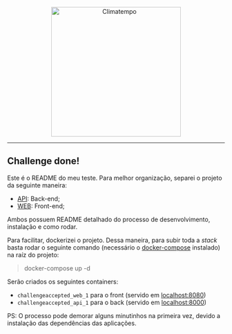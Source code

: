 <p align="center">
  <a href="http://www.climatempo.com.br">
      <img src="http://i.imgur.com/Q9lCAMF.png" alt="Climatempo" width="300px"/>
  </a>
</p>

___


## Challenge done!

Este é o README do meu teste. Para melhor organização, separei o projeto da seguinte maneira:

- [API](api): Back-end;
- [WEB](web): Front-end;

Ambos possuem README detalhado do processo de desenvolvimento, instalação e como rodar.

Para facilitar, dockerizei o projeto. Dessa maneira, para subir toda a _stack_ basta rodar o seguinte comando (necessário o [docker-compose](https://docs.docker.com/compose/) instalado) na raíz do projeto:

> docker-compose up -d

Serão criados os seguintes containers:
- `challengeaccepted_web_1` para o front (servido em [localhost:8080](http://localhost:8080))
- `challengeaccepted_api_1` para o back (servido em [localhost:8000](http://localhost:8000))

PS: O processo pode demorar alguns minutinhos na primeira vez, devido a instalação das dependências das aplicações.